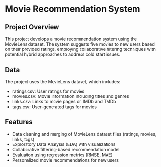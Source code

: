 # Movie Recommendation System

## Project Overview
This project develops a movie recommendation system using the MovieLens dataset. The system suggests five movies to new users based on their provided ratings, employing collaborative filtering techniques with potential hybrid approaches to address cold start issues.

## Data
The project uses the MovieLens dataset, which includes:
- ratings.csv: User ratings for movies
- movies.csv: Movie information including titles and genres
- links.csv: Links to movie pages on IMDb and TMDb
- tags.csv: User-generated tags for movies

## Features
- Data cleaning and merging of MovieLens dataset files (ratings, movies, links, tags)
- Exploratory Data Analysis (EDA) with visualizations
- Collaborative filtering-based recommendation model
- Evaluation using regression metrics (RMSE, MAE)
- Personalized movie recommendations for new users
